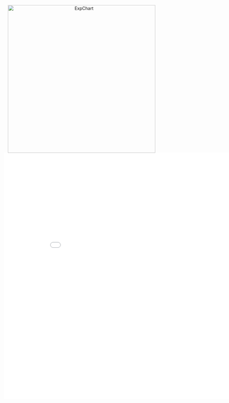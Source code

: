 <div>
    <a href="https://plot.ly/~Burd89/1/?share_key=AmX4P3JGt6lIAKcRblgiDy" target="_blank" title="ExpChart" style="display: block; text-align: center;"><img src="https://plot.ly/~Burd89/1.png?share_key=AmX4P3JGt6lIAKcRblgiDy" alt="ExpChart" style="max-width: 100%;width: 480px;"  width="480" onerror="this.onerror=null;this.src='https://plot.ly/404.png';" /></a>
    <script data-plotly="Burd89:1" sharekey-plotly="AmX4P3JGt6lIAKcRblgiDy" src="https://plot.ly/embed.js" async></script>
</div>

<iframe width="900" height="800" frameborder="0" scrolling="no" src="//plot.ly/dashboard/Burd89:2/embed"></iframe>
